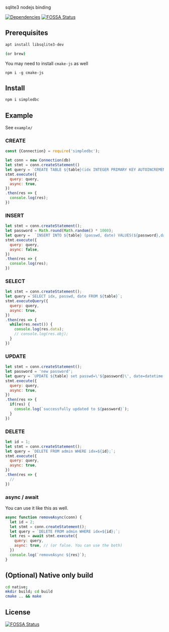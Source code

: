 sqlite3 nodejs binding

[![Dependencies](https://david-dm.org/gurumian/simpledb.svg)](https://david-dm.org/gurumian/simpledb)
[![FOSSA Status](https://app.fossa.io/api/projects/git%2Bgithub.com%2Fgurumian%2Fsimpledb.svg?type=shield)](https://app.fossa.io/projects/git%2Bgithub.com%2Fgurumian%2Fsimpledb?ref=badge_shield)

## Prerequisites
```bash
apt install libsqlite3-dev

(or brew)
```

You may need to install `cmake-js` as well
```
npm i -g cmake-js
```


## Install
```bash
npm i simpledbc
```

## Example
See `example/`

### CREATE
```js
const {Connection} = require('simpledbc');

let conn = new Connection(db)
let stmt = conn.createStatement()
let query = `CREATE TABLE ${table}(idx INTEGER PRIMARY KEY AUTOINCREMENT, passwd TEXT, date DATETIME);`
stmt.execute({
  query: query,
  async: true,
})
.then(res => {
  console.log(res);
})
```

### INSERT
```js
let stmt = conn.createStatement();
let password = Math.round(Math.random() * 1000);
let query =  `INSERT INTO ${table} (passwd, date) VALUES(${password},datetime(\'now\',\'localtime\'));`;
stmt.execute({
  query: query,
  async: false,
})
.then(res => {
  console.log(res);
})
```

### SELECT
```js
let stmt = conn.createStatement();
let query =`SELECT idx, passwd, date FROM ${table}`;
stmt.executeQuery({
  query: query,
  async: true,
})
.then(res => {
  while(res.next()) {
    console.log(res.data);
    // console.log(res.obj);
  }
})
```

### UPDATE
```js
let stmt = conn.createStatement();
let password = 'new password';
let query = `UPDATE ${table} set passwd=\'${password}\', date=datetime(\'now\',\'localtime\') WHERE idx=1;`;
stmt.execute({
  query: query,
  async: true,
})
.then(res => {
  if(res) {
    console.log(`successfully updated to ${password}`);
  }
})
```

### DELETE
```js
let id = 1;
let stmt = conn.createStatement();
let query = `DELETE FROM admin WHERE idx=${id};`;
stmt.execute({
  query: query,
  async: true,
})
.then(res => {
  // 
})
```

### async / await
You can use it like this as well.
```js
async function removeAsync(conn) {
  let id = 2;
  let stmt = conn.createStatement();
  let query = `DELETE FROM admin WHERE idx=${id};`;
  let res = await stmt.execute({
    query: query,
    async: true, // (or false. You can use the both)
  })
  console.log(`removeAsync ${res}`);
}
```


## (Optional) Native only build
```bash
cd native;
mkdir build; cd build
cmake .. && make
```


## License
[![FOSSA Status](https://app.fossa.io/api/projects/git%2Bgithub.com%2Fgurumian%2Fsimpledb.svg?type=large)](https://app.fossa.io/projects/git%2Bgithub.com%2Fgurumian%2Fsimpledb?ref=badge_large)
